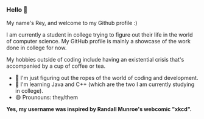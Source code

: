 ### Hello 👋

My name's Rey, and welcome to my Github profile :)

I am currently a student in college trying to figure out their life in the world of computer science. My GitHub profile is mainly a showcase of the work done in college for now.

My hobbies outside of coding include having an existential crisis that's accompanied by a cup of coffee or tea.

- 🔭 I'm just figuring out the ropes of the world of coding and development.
- 🌱 I'm learning Java and C++ (which are the two I am currently studying in college).
- 😄 Prounouns: they/them

**Yes, my username was inspired by Randall Munroe's webcomic "xkcd".**
